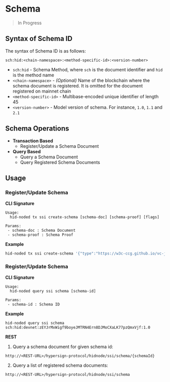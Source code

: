 # Schema

> In Progress

## Syntax of Schema ID 

The syntax of Schema ID is as follows:

```
sch:hid:<chain-namespace>:<method-specific-id>:<version-number>
```

- `sch:hid` - Schema Method, where `sch` is the document identifier and `hid` is the method name
- `<chain-namespace>` - *(Optional)* Name of the blockchain where the schema document is registered. It is omitted for the document registered on mainnet chain
- `<method-specific-id>` - Multibase-encoded unique identifier of length 45
- `<version-number>` - Model version of schema. For instance, `1.0`, `1.1` and `2.1`

## Schema Operations

- **Transaction Based**
  - Register/Update a Schema Document
- **Query Based**
  - Query a Schema Document
  - Query Registered Schema Documents

## Usage

### Register/Update Schema

**CLI Signature**

```
Usage:
  hid-noded tx ssi create-schema [schema-doc] [schema-proof] [flags]

Params:
 - schema-doc : Schema Document
 - schema-proof : Schema Proof
```

**Example**

```sh
hid-noded tx ssi create-schema '{"type":"https://w3c-ccg.github.io/vc-json-schemas/schema/1.0/schema.json","modelVersion":"v1.0","id":"sch:hid:devnet:zEYJrMxWigf9boyeJMTRN4Ern8DJMoCXaLK77pzQmxVjf:1.0","name":"HS credential template","author":"did:hid:devnet:zEYJrMxWigf9boyeJMTRN4Ern8DJMoCXaLK77pzQmxVjf","authored":"2022-04-10T04:07:12Z","schema":{"schema":"https://json-schema.org/draft-07/schema#","description":"test","type":"object","properties":"{myString:{type:string},myNumner:{type:number},myBool:{type:boolean}}","required":["myString","myNumner","myBool"],"additionalProperties":false}}' '{"type":"Ed25519VerificationKey2020","created":"2022-04-10T04:07:12Z","verificationMethod":"did:hid:devnet:zEYJrMxWigf9boyeJMTRN4Ern8DJMoCXaLK77pzQmxVjf#key-1","proofValue":"gLFhwYfObNJEOjNDaeYjprv7FpK0lIhZnFwgOsdRqRHOjQswfm3Hk9EehcYGePrFFwgy4lna73iA5J0BtjfCAw==","proofPurpose":"assertionMethod"}' --from <key-name-or-address> --chain-id <Chain ID> --yes
```

### Register/Update Schema

**CLI Signature**

```
Usage:
  hid-noded query ssi schema [schema-id]

Params:
 - schema-id : Schema ID
```

**Example**

```
hid-noded query ssi schema sch:hid:devnet:zEYJrMxWigf9boyeJMTRN4Ern8DJMoCXaLK77pzQmxVjf:1.0
```

**REST**

1. Query a schema document for given schema id:

```
http://<REST-URL>/hypersign-protocol/hidnode/ssi/schema/{schemaId}
```

2. Query a list of registered schema documents:

```
http://<REST-URL>/hypersign-protocol/hidnode/ssi/schema
```